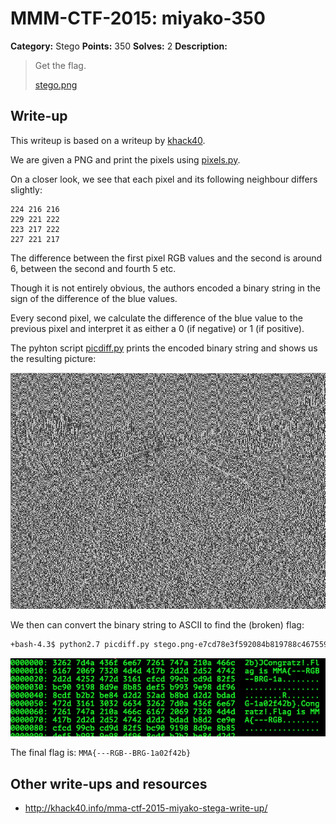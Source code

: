 # MMM-CTF-2015: miyako-350

**Category:**  Stego
**Points:** 350
**Solves:** 2
**Description:**

> Get the flag.
>
> [stego.png](stego.png-e7cd78e3f592084b819788c46755921528d066efba391773307994d69beae3f3)


## Write-up

This writeup is based on a writeup by [khack40](http://khack40.info/mma-ctf-2015-miyako-stega-write-up/).

We are given a PNG and print the pixels using [pixels.py](./pixels.py).

On a closer look, we see that each pixel and its following neighbour differs slightly:

```
224 216 216
229 221 222
223 217 222
227 221 217
```

The difference between the first pixel RGB values and the second is around 6, between the second and fourth 5 etc.

Though it is not entirely obvious, the authors encoded a binary string in the sign of the difference of the blue values.

Every second pixel, we calculate the difference of the blue value to the previous pixel and interpret it as either a 0 (if negative) or 1 (if positive).

The pyhton script [picdiff.py](./picdiff.py) prints the encoded binary string and shows us the resulting picture:

![](./result.png)

We then can convert the binary string to ASCII to find the (broken) flag:

```bash
+bash-4.3$ python2.7 picdiff.py stego.png-e7cd78e3f592084b819788c46755921528d066efba391773307994d69beae3f3 | perl -lpe '$_=pack"B*",$_' | xxd
```
![](./xxd.png)

The final flag is: `MMA{---RGB--BRG-1a02f42b}`

## Other write-ups and resources

* <http://khack40.info/mma-ctf-2015-miyako-stega-write-up/>
